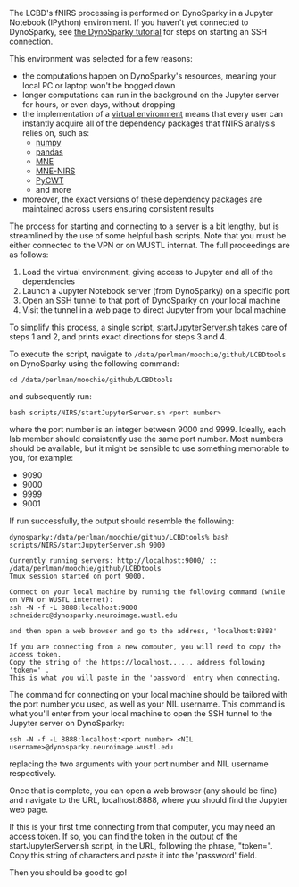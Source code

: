 The LCBD's fNIRS processing is performed on DynoSparky in a Jupyter Notebook (IPython) environment. If you haven't yet connected to DynoSparky, see [the DynoSparky tutorial](../../setting_up/DynoSparky.md) for steps on starting an SSH connection.

This environment was selected for a few reasons:
- the computations happen on DynoSparky's resources, meaning your local PC or laptop won't be bogged down
- longer computations can run in the background on the Jupyter server for hours, or even days, without dropping
- the implementation of a [virtual environment](https://docs.python.org/3/library/venv.html) means that every user can instantly acquire all of the dependency packages that fNIRS analysis relies on, such as:
  - [numpy](https://numpy.org/)
  - [pandas](https://pandas.pydata.org/)
  - [MNE](https://mne.tools/stable/index.html)
  - [MNE-NIRS](https://mne.tools/mne-nirs/stable/index.html)
  - [PyCWT](https://pycwt.readthedocs.io/en/latest/)
  - and more
- moreover, the exact versions of these dependency packages are maintained across users ensuring consistent results

The process for starting and connecting to a server is a bit lengthy, but is streamlined by the use of some helpful bash scripts. Note that you must be either connected to the VPN or on WUSTL internat. The full proceedings are as follows:
1. Load the virtual environment, giving access to Jupyter and all of the dependencies
2. Launch a Jupyter Notebook server (from DynoSparky) on a specific port
3. Open an SSH tunnel to that port of DynoSparky on your local machine
4. Visit the tunnel in a web page to direct Jupyter from your local machine

To simplify this process, a single script, [startJupyterServer.sh](https://github.com/ChildBrainLab/LCBDtools/tree/main/scripts/NIRS/startJupyterServer.sh) takes care of steps 1 and 2, and prints exact directions for steps 3 and 4.

To execute the script, navigate to `/data/perlman/moochie/github/LCBDtools` on DynoSparky using the following command:

    cd /data/perlman/moochie/github/LCBDtools
    
and subsequently run:

    bash scripts/NIRS/startJupyterServer.sh <port number>
    
where the port number is an integer between 9000 and 9999. Ideally, each lab member should consistently use the same port number. Most numbers should be available, but it might be sensible to use something memorable to you, for example:
- 9090
- 9000
- 9999
- 9001

If run successfully, the output should resemble the following:

```
dynosparky:/data/perlman/moochie/github/LCBDtools% bash scripts/NIRS/startJupyterServer.sh 9000

Currently running servers: http://localhost:9000/ :: /data/perlman/moochie/github/LCBDtools
Tmux session started on port 9000.

Connect on your local machine by running the following command (while on VPN or WUSTL internet):
ssh -N -f -L 8888:localhost:9000 schneiderc@dynosparky.neuroimage.wustl.edu

and then open a web browser and go to the address, 'localhost:8888'

If you are connecting from a new computer, you will need to copy the access token.
Copy the string of the https://localhost...... address following 'token=' .
This is what you will paste in the 'password' entry when connecting.
```

The command for connecting on your local machine should be tailored with the port number you used, as well as your NIL username. This command is what you'll enter from your local machine to open the SSH tunnel to the Jupyter server on DynoSparky:
    
    ssh -N -f -L 8888:localhost:<port number> <NIL username>@dynosparky.neuroimage.wustl.edu
    
replacing the two arguments with your port number and NIL username respectively.

Once that is complete, you can open a web browser (any should be fine) and navigate to the URL, localhost:8888, where you should find the Jupyter web page. 

If this is your first time connecting from that computer, you may need an access token. If so, you can find the token in the output of the startJupyterServer.sh script, in the URL, following the phrase, "token=". Copy this string of characters and paste it into the 'password' field.

Then you should be good to go!
